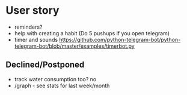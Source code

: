 # User story

* reminders?
* help with creating a habit (Do 5 pushups if you open telegram)
* timer and sounds https://github.com/python-telegram-bot/python-telegram-bot/blob/master/examples/timerbot.py

## Declined/Postponed

* track water consumption too? no
* /graph - see stats for last week/month
